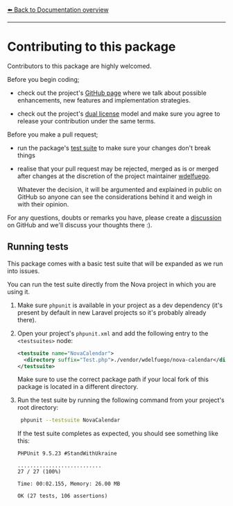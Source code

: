[⬅️ Back to Documentation overview](/nova-calendar)

---

# Contributing to this package

Contributors to this package are highly welcomed. 

Before you begin coding;

- check out the project's [GitHub page](https://github.com/wdelfuego/nova-calendar) where we talk about possible enhancements, new features and implementation strategies.

- check out the project's [dual license](/nova-calendar/index.html#license) model and make sure you agree to release your contribution under the same terms.

Before you make a pull request;

- run the package's [test suite](#running-tests) to make sure your changes don't break things

- realise that your pull request may be rejected, merged as is or merged after changes at the discretion of the project maintainer [wdelfuego](https://github.com/wdelfuego).

    Whatever the decision, it will be argumented and explained in public on GitHub so anyone can see the considerations behind it and weigh in with their opinion.

For any questions, doubts or remarks you have, please create a [discussion](https://github.com/wdelfuego/nova-calendar/discussions) on GitHub and we'll discuss your thoughts there :).

## Running tests
This package comes with a basic test suite that will be expanded as we run into issues. 

You can run the test suite directly from the Nova project in which you are using it.

1. Make sure `phpunit` is available in your project as a dev dependency (it's present by default in new Laravel projects so it's probably already there).

1. Open your project's `phpunit.xml` and add the following entry to the `<testsuites>` node:
    ```xml
    <testsuite name="NovaCalendar">
      <directory suffix="Test.php">./vendor/wdelfuego/nova-calendar</directory>
    </testsuite>
    ```
    Make sure to use the correct package path if your local fork of this package is located in a different directory.

1. Run the test suite by running the following command from your project's root directory:
   ```sh
    phpunit --testsuite NovaCalendar
   ```

    If the test suite completes as expected, you should see something like this:

    ```console
    PHPUnit 9.5.23 #StandWithUkraine    

    ...........................                                       27 / 27 (100%)

    Time: 00:02.155, Memory: 26.00 MB

    OK (27 tests, 106 assertions)
    ```